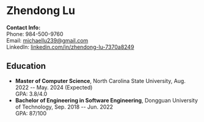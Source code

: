 # Zhendong Lu

**Contact Info:**  
Phone: 984-500-9760  
Email: michaellu239@gmail.com  
LinkedIn: [linkedin.com/in/zhendong-lu-7370a8249](https://www.linkedin.com/in/zhendong-lu-7370a8249/)  

## Education  
- **Master of Computer Science**, North Carolina State University, Aug. 2022 -- May. 2024 (Expected)  
  GPA: 3.8/4.0  
- **Bachelor of Engineering in Software Engineering**, Dongguan University of Technology, Sep. 2018 -- Jun. 2022  
  GPA: 87/100  
